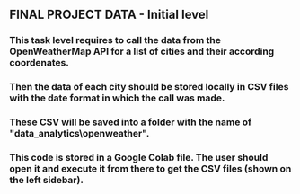 ## FINAL PROJECT DATA - Initial level

### This task level requires to call the data from the OpenWeatherMap API for a list of cities and their according coordenates.
### Then the data of each city should be stored locally in CSV files with the date format in which the call was made.
### These CSV will be saved into a folder with the name of "data_analytics\openweather".
### This code is stored in a Google Colab file. The user should open it and execute it from there to get the CSV files (shown on the left sidebar).
